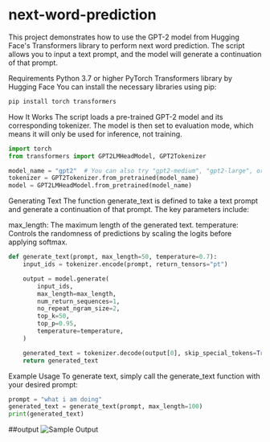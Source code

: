 # next-word-prediction
This project demonstrates how to use the GPT-2 model from Hugging Face's Transformers library to perform next word prediction. The script allows you to input a text prompt, and the model will generate a continuation of that prompt.

Requirements
Python 3.7 or higher
PyTorch
Transformers library by Hugging Face
You can install the necessary libraries using pip:
```python
pip install torch transformers
```
How It Works
The script loads a pre-trained GPT-2 model and its corresponding tokenizer. The model is then set to evaluation mode, which means it will only be used for inference, not training.
```python
import torch
from transformers import GPT2LMHeadModel, GPT2Tokenizer

model_name = "gpt2"  # You can also try "gpt2-medium", "gpt2-large", or "gpt2-xl" for larger models
tokenizer = GPT2Tokenizer.from_pretrained(model_name)
model = GPT2LMHeadModel.from_pretrained(model_name)
```
Generating Text
The function generate_text is defined to take a text prompt and generate a continuation of that prompt. The key parameters include:

max_length: The maximum length of the generated text.
temperature: Controls the randomness of predictions by scaling the logits before applying softmax.
```python
def generate_text(prompt, max_length=50, temperature=0.7):
    input_ids = tokenizer.encode(prompt, return_tensors="pt")

    output = model.generate(
        input_ids,
        max_length=max_length,
        num_return_sequences=1,
        no_repeat_ngram_size=2,
        top_k=50,
        top_p=0.95,
        temperature=temperature,
    )

    generated_text = tokenizer.decode(output[0], skip_special_tokens=True)
    return generated_text
```
Example Usage
To generate text, simply call the generate_text function with your desired prompt:
```python
prompt = "what i am doing"
generated_text = generate_text(prompt, max_length=100)
print(generated_text)
```
##output
![Sample Output]([./images/sample_output.png](https://github.com/venumadhav16/next-word-prediction/blob/f69db972b60929b923b7d4082725ef080515b4ff/Screenshot%20(198).png))

